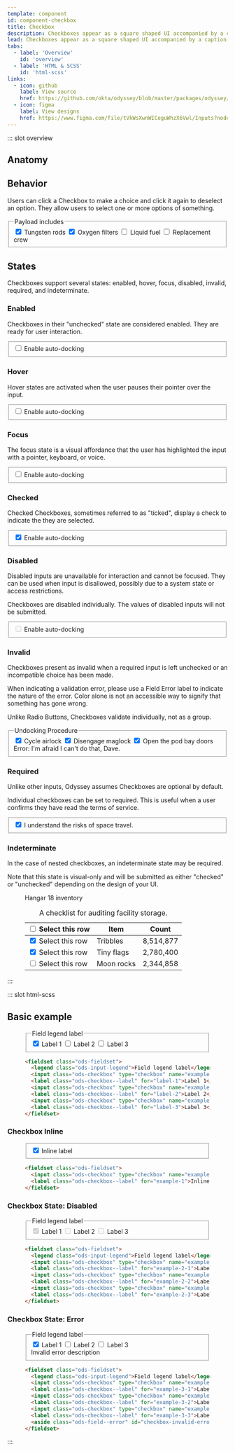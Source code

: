 ```yaml
---
template: component
id: component-checkbox
title: Checkbox
description: Checkboxes appear as a square shaped UI accompanied by a caption.
lead: Checkboxes appear as a square shaped UI accompanied by a caption. Checkboxes can be found in tables, forms, or in and around text inputs.
tabs:
  - label: 'Overview'
    id: 'overview'
  - label: 'HTML & SCSS'
    id: 'html-scss'
links:
  - icon: github
    label: View source
    href: https://github.com/okta/odyssey/blob/master/packages/odyssey/src/scss/components/_checkbox.scss
  - icon: figma
    label: View designs
    href: https://www.figma.com/file/tVkWsXwnWICeguWhzX6Vwl/Inputs?node-id=476%3A3490
---
```


::: slot overview

## Anatomy

<Anatomy img="images/anatomy-checkbox.svg"/>

## Behavior

<Description>

Users can click a Checkbox to make a choice and click it again to deselect an option. They allow users to select one or more options of something.

</Description>

<Visual>

  <fieldset class="ods-fieldset">
    <legend class="ods-input-legend">Payload includes</legend>
    <input class="ods-checkbox" type="checkbox" name="overview-behavior[]" id="overview-behavior-1" value="tungsten" checked>
    <label class="ods-checkbox--label" for="overview-behavior-1">Tungsten rods</label>
    <input class="ods-checkbox" type="checkbox" name="overview-behavior[]" id="overview-behavior-2" value="filters" checked>
    <label class="ods-checkbox--label" for="overview-behavior-2">Oxygen filters</label>
    <input class="ods-checkbox" type="checkbox" name="overview-behavior[]" id="overview-behavior-3" value="fuel">
    <label class="ods-checkbox--label" for="overview-behavior-3">Liquid fuel</label>
    <input class="ods-checkbox" type="checkbox" name="overview-behavior[]" id="overview-behavior-4" value="crew">
    <label class="ods-checkbox--label" for="overview-behavior-4">Replacement crew</label>
  </fieldset>

</Visual>

## States

<Description>

Checkboxes support several states: enabled, hover, focus, disabled, invalid, required, and indeterminate.

</Description>

### Enabled

<Description>

Checkboxes in their "unchecked" state are considered enabled. They are ready for user interaction.

</Description>

<Visual>
  <fieldset class="ods-fieldset">
    <input class="ods-checkbox" type="checkbox" name="overview-enabled" id="overview-enabled" value="overview-enabled">
    <label class="ods-checkbox--label" for="overview-enabled">Enable auto-docking</label>
  </fieldset>
</Visual>

### Hover

<Description>

Hover states are activated when the user pauses their pointer over the input.

</Description>

<Visual>
  <fieldset class="ods-fieldset">
    <input class="ods-checkbox" type="checkbox" name="overview-hover" id="overview-hover" value="overview-hover">
    <label class="ods-checkbox--label is-ods-checkbox-hover" for="overview-hover">Enable auto-docking</label>
  </fieldset>
</Visual>

### Focus

<Description>

The focus state is a visual affordance that the user has highlighted the input with a pointer, keyboard, or voice.

</Description>

<Visual>
  <fieldset class="ods-fieldset">
    <input class="ods-checkbox is-ods-checkbox-focus" type="checkbox" name="overview-focus" id="overview-focus" value="overview-focus">
    <label class="ods-checkbox--label is-ods-checkbox-focus" for="overview-focus">Enable auto-docking</label>
  </fieldset>
</Visual>

### Checked

<Description>

Checked Checkboxes, sometimes referred to as "ticked", display a check to indicate the they are selected.

</Description>

<Visual>
  <fieldset class="ods-fieldset">
    <input checked class="ods-checkbox" type="checkbox" name="overview-checked" id="overview-checked" value="overview-checked">
    <label class="ods-checkbox--label" for="overview-checked">Enable auto-docking</label>
  </fieldset>
</Visual>

### Disabled

<Description>

Disabled inputs are unavailable for interaction and cannot be focused. They can be used when input is disallowed, possibly due to a system state or access restrictions.

Checkboxes are disabled individually. The values of disabled inputs will not be submitted.

</Description>

<Visual>
  <fieldset class="ods-fieldset">
    <input class="ods-checkbox" type="checkbox" name="checkbox" id="overview-disabled" value="overview-disabled" disabled>
    <label class="ods-checkbox--label" for="overview-disabled">Enable auto-docking</label>
  </fieldset>
</Visual>

### Invalid

<Description>

Checkboxes present as invalid when a required input is left unchecked or an incompatible choice has been made.

When indicating a validation error, please use a Field Error label to indicate the nature of the error. Color alone is not an accessible way to signify that something has gone wrong.

Unlike Radio Buttons, Checkboxes validate individually, not as a group.

</Description>

<Visual>
  <fieldset class="ods-fieldset">
    <legend class="ods-input-legend">Undocking Procedure</legend>
    <input class="ods-checkbox" type="checkbox" name="overview-invalid[]" id="overview-invalid-1" value="overview-invalid-1" checked>
    <label class="ods-checkbox--label" for="overview-invalid-1">Cycle airlock</label>
    <input checked class="ods-checkbox" type="checkbox" name="overview-invalid[]" id="overview-invalid-2" value="overview-invalid-2">
    <label class="ods-checkbox--label" for="overview-invalid-2">Disengage maglock</label>
    <input class="ods-checkbox" type="checkbox" name="overview-invalid[]" id="overview-invalid-3" value="overview-invalid-3" aria-describedby="overview-invalid-3-error" data-invalid checked>
    <label class="ods-checkbox--label" for="overview-invalid-3">Open the pod bay doors</label>
    <aside class="ods-field--error" id="overview-invalid-3-error">
      <span class="u-visually-hidden">Error:</span> I'm afraid I can't do that, Dave.
    </aside>
  </fieldset>
</Visual>

### Required

<Description>

Unlike other inputs, Odyssey assumes Checkboxes are optional by default.

Individual checkboxes can be set to required. This is useful when a user confirms they have read the terms of service.

</Description>

<Visual>
  <fieldset class="ods-fieldset">
    <input class="ods-checkbox" type="checkbox" name="overview-required" id="overview-required" value="terms-accepted" checked required>
    <label class="ods-checkbox--label" for="overview-required">I understand the risks of space travel.</label>
  </fieldset>
</Visual>

### Indeterminate

<Description>

In the case of nested checkboxes, an indeterminate state may be required.

Note that this state is visual-only and will be submitted as either "checked" or "unchecked" depending on the design of your UI.

</Description>

<Visual>
  <figure class="ods-table--figure">
    <figcaption class="ods-table--figcaption">
      Hangar 18 inventory
    </figcaption>
    <table class="ods-table">
      <caption>A checklist for auditing facility storage.</caption>
      <thead>
        <tr>
          <th scope="column" class="is-ods-table-checkbox">
            <input class="ods-checkbox" type="checkbox" name="row[all]" data-example-indeterminate value="check-all">
            <label class="ods-checkbox--label" for="checkbox-all">
              <span class="u-visually-hidden">Select this row</span>
            </label>
          </th>
          <th scope="column">Item</th>
          <th scope="column" class="is-ods-table-num">Count</th>
        </tr>
      </thead>
      <tbody>
        <tr>
          <td class="is-ods-table-checkbox">
            <input class="ods-checkbox" type="checkbox" name="row[0]" id="checkbox-0" value="check-0" checked>
            <label class="ods-checkbox--label" for="checkbox-0">
              <span class="u-visually-hidden">Select this row</span>
            </label>
          </td>
          <td>Tribbles</td>
          <td class="is-ods-table-num">8,514,877</td>
        </tr>
        <tr>
          <td class="is-ods-table-checkbox">
            <input class="ods-checkbox" type="checkbox" name="row[1]" id="checkbox-1" value="check-1" checked>
            <label class="ods-checkbox--label" for="checkbox-1">
              <span class="u-visually-hidden">Select this row</span>
            </label>
          </td>
          <td>Tiny flags</td>
          <td class="is-ods-table-num">2,780,400</td>
        </tr>
        <tr>
          <td class="is-ods-table-checkbox">
            <input class="ods-checkbox" type="checkbox" name="row[2]" id="checkbox-2" value="check-2">
            <label class="ods-checkbox--label" for="checkbox-2">
              <span class="u-visually-hidden">Select this row</span>
            </label>
          </td>
          <td>Moon rocks</td>
          <td class="is-ods-table-num">2,344,858</td>
        </tr>
      </tbody>
    </table>
  </figure>
</Visual>

<script>
export default {
  mounted () {
    let checkbox = this.$el.querySelectorAll("[data-example-indeterminate]");

    checkbox.forEach((input) => {
      input.indeterminate = true;
    })
  }
}
</script>

:::

::: slot html-scss

## Basic example

<figure class="docs-example">
  <div class="docs-example--rendered">
    <fieldset class="ods-fieldset">
      <legend class="ods-input-legend">Field legend label</legend>
      <input class="ods-checkbox" type="checkbox" name="example-0" id="example-0-1" value="value-1" checked>
      <label class="ods-checkbox--label" for="example-0-1">Label 1</label>
      <input class="ods-checkbox" type="checkbox" name="example-0" id="example-0-2" value="value-2">
      <label class="ods-checkbox--label" for="example-0-2">Label 2</label>
      <input class="ods-checkbox" type="checkbox" name="example-0" id="example-0-3" value="value-3">
      <label class="ods-checkbox--label" for="example-0-3">Label 3</label>
    </fieldset>
  </div>

  ```html
  <fieldset class="ods-fieldset">
    <legend class="ods-input-legend">Field legend label</legend>
    <input class="ods-checkbox" type="checkbox" name="example-0" id="label-1" value="value-1" checked>
    <label class="ods-checkbox--label" for="label-1">Label 1</label>
    <input class="ods-checkbox" type="checkbox" name="example-0" id="label-2" value="value-2">
    <label class="ods-checkbox--label" for="label-2">Label 2</label>
    <input class="ods-checkbox" type="checkbox" name="example-0" id="label-3" value="value-3">
    <label class="ods-checkbox--label" for="label-3">Label 3</label>
  </fieldset>
  ```

</figure>

### <span class="u-visually-hidden">Checkbox</span> Inline

<figure class="docs-example">
  <div class="docs-example--rendered">
    <fieldset class="ods-fieldset">
      <input class="ods-checkbox" type="checkbox" name="example-1" id="example-1" value="terms-accepted" checked required>
      <label class="ods-checkbox--label" for="example-1">Inline label</label>
    </fieldset>
  </div>

  ```html
  <fieldset class="ods-fieldset">
    <input class="ods-checkbox" type="checkbox" name="example-1" id="example-1" value="terms-accepted" checked required>
    <label class="ods-checkbox--label" for="example-1">Inline label</label>
  </fieldset>
  ```
</figure>

### <span class="u-visually-hidden">Checkbox</span> State: Disabled

<figure class="docs-example">
  <div class="docs-example--rendered">
    <fieldset class="ods-fieldset">
      <legend class="ods-input-legend">Field legend label</legend>
      <input class="ods-checkbox" type="checkbox" name="example-2" id="example-2-1" value="value-1" checked disabled>
      <label class="ods-checkbox--label" for="example-2-1">Label 1</label>
      <input class="ods-checkbox" type="checkbox" name="example-2" id="example-2-2" value="value-2" disabled>
      <label class="ods-checkbox--label" for="example-2-2">Label 2</label>
      <input class="ods-checkbox" type="checkbox" name="example-2" id="example-2-3" value="value-3" disabled>
      <label class="ods-checkbox--label" for="example-2-3">Label 3</label>
    </fieldset>
  </div>

  ```html
  <fieldset class="ods-fieldset">
    <legend class="ods-input-legend">Field legend label</legend>
    <input class="ods-checkbox" type="checkbox" name="example-2" id="example-2-1" value="value-1" checked disabled>
    <label class="ods-checkbox--label" for="example-2-1">Label 1</label>
    <input class="ods-checkbox" type="checkbox" name="example-2" id="example-2-2" value="value-2" disabled>
    <label class="ods-checkbox--label" for="example-2-2">Label 2</label>
    <input class="ods-checkbox" type="checkbox" name="example-2" id="example-2-3" value="value-3" disabled>
    <label class="ods-checkbox--label" for="example-2-3">Label 3</label>
  </fieldset>
  ```
</figure>

### <span class="u-visually-hidden">Checkbox</span> State: Error

<figure class="docs-example">
  <div class="docs-example--rendered">
    <fieldset class="ods-fieldset">
      <legend class="ods-input-legend">Field legend label</legend>
      <input class="ods-checkbox" type="checkbox" name="example-3" id="example-3-1" value="value-1" checked data-invalid>
      <label class="ods-checkbox--label" for="example-3-1">Label 1</label>
      <input class="ods-checkbox" type="checkbox" name="example-3" id="example-3-2" value="value-2" data-invalid>
      <label class="ods-checkbox--label" for="example-3-2">Label 2</label>
      <input class="ods-checkbox" type="checkbox" name="example-3" id="example-3-3" value="value-3" data-invalid>
      <label class="ods-checkbox--label" for="example-3-3">Label 3</label>
      <aside class="ods-field--error" id="checkbox-invalid-error">Invalid error description</aside>
    </fieldset>
  </div>

  ```html
  <fieldset class="ods-fieldset">
    <legend class="ods-input-legend">Field legend label</legend>
    <input class="ods-checkbox" type="checkbox" name="example-3" id="example-3-1" value="value-1" checked data-invalid>
    <label class="ods-checkbox--label" for="example-3-1">Label 1</label>
    <input class="ods-checkbox" type="checkbox" name="example-3" id="example-3-2" value="value-2" data-invalid>
    <label class="ods-checkbox--label" for="example-3-2">Label 2</label>
    <input class="ods-checkbox" type="checkbox" name="example-3" id="example-3-3" value="value-3" data-invalid>
    <label class="ods-checkbox--label" for="example-3-3">Label 3</label>
    <aside class="ods-field--error" id="checkbox-invalid-error">Invalid error description</aside>
  </fieldset>
  ```
</figure>

:::
